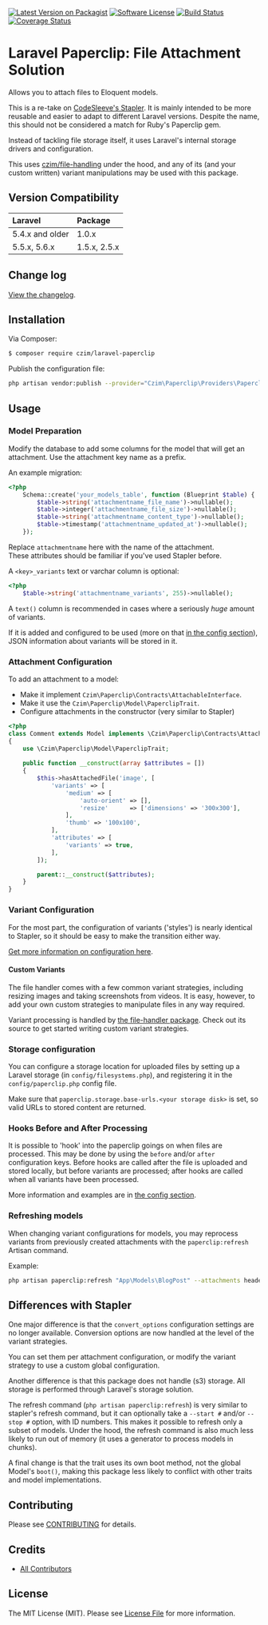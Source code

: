 [![Latest Version on Packagist][ico-version]][link-packagist]
[![Software License][ico-license]](LICENSE.md)
[![Build Status](https://travis-ci.org/czim/laravel-paperclip.svg?branch=master)](https://travis-ci.org/czim/laravel-paperclip)
[![Coverage Status](https://coveralls.io/repos/github/czim/laravel-paperclip/badge.svg?branch=master)](https://coveralls.io/github/czim/laravel-paperclip?branch=master)

# Laravel Paperclip: File Attachment Solution

Allows you to attach files to Eloquent models.

This is a re-take on [CodeSleeve's Stapler](https://github.com/CodeSleeve/stapler). It is mainly intended to be more reusable and easier to adapt to different Laravel versions. Despite the name, this should not be considered a match for Ruby's Paperclip gem.

Instead of tackling file storage itself, it uses Laravel's internal storage drivers and configuration.

This uses [czim/file-handling](https://github.com/czim/file-handling) under the hood, and any of its (and your custom written) variant manipulations may be used with this package.


## Version Compatibility

 Laravel             | Package 
:--------------------|:--------
 5.4.x and older     | 1.0.x
 5.5.x, 5.6.x        | 1.5.x, 2.5.x


## Change log

[View the changelog](CHANGELOG.md).


## Installation

Via Composer:

``` bash
$ composer require czim/laravel-paperclip
```

Publish the configuration file:

``` bash
php artisan vendor:publish --provider="Czim\Paperclip\Providers\PaperclipServiceProvider"
```


## Usage

### Model Preparation

Modify the database to add some columns for the model that will get an attachment. Use the attachment key name as a prefix.

An example migration: 

```php
<?php
    Schema::create('your_models_table', function (Blueprint $table) {
        $table->string('attachmentname_file_name')->nullable();
        $table->integer('attachmentname_file_size')->nullable();
        $table->string('attachmentname_content_type')->nullable();
        $table->timestamp('attachmentname_updated_at')->nullable();
    });
```

Replace `attachmentname` here with the name of the attachment.  
These attributes should be familiar if you've used Stapler before.

A `<key>_variants` text or varchar column is optional:

```php
<?php
    $table->string('attachmentname_variants', 255)->nullable();
```

A `text()` column is recommended in cases where a seriously *huge* amount of variants.

If it is added and configured to be used (more on that [in the config section](CONFIG.md)), JSON information about variants will be stored in it.  


### Attachment Configuration

To add an attachment to a model:

- Make it implement `Czim\Paperclip\Contracts\AttachableInterface`.
- Make it use the `Czim\Paperclip\Model\PaperclipTrait`.
- Configure attachments in the constructor (very similar to Stapler)

```php
<?php
class Comment extends Model implements \Czim\Paperclip\Contracts\AttachableInterface
{
    use \Czim\Paperclip\Model\PaperclipTrait;
    
    public function __construct(array $attributes = [])
    {
        $this->hasAttachedFile('image', [
            'variants' => [
                'medium' => [
                    'auto-orient' => [],
                    'resize'      => ['dimensions' => '300x300'],
                ],
                'thumb' => '100x100',
            ],
            'attributes' => [
                'variants' => true,
            ],
        ]);

        parent::__construct($attributes);   
    }
}
```


### Variant Configuration

For the most part, the configuration of variants ('styles') is nearly identical to Stapler, so it should be easy to make the transition either way. 

[Get more information on configuration here](CONFIG.md).


#### Custom Variants

The file handler comes with a few common variant strategies, including resizing images and taking screenshots from videos.
It is easy, however, to add your own custom strategies to manipulate files in any way required.

Variant processing is handled by [the file-handler package](https://github.com/czim/file-handling).
Check out its source to get started writing custom variant strategies.


### Storage configuration

You can configure a storage location for uploaded files by setting up a Laravel storage (in `config/filesystems.php`), and registering it in the `config/paperclip.php` config file.

Make sure that `paperclip.storage.base-urls.<your storage disk>` is set, so valid URLs to stored content are returned.

### Hooks Before and After Processing

It is possible to 'hook' into the paperclip goings on when files are processed. This may be done by using the `before` and/or `after` configuration keys. Before hooks are called after the file is uploaded and stored locally, but before variants are processed; after hooks are called when all variants have been processed.

More information and examples are in [the config section](CONFIG.md).

### Refreshing models

When changing variant configurations for models, you may reprocess variants from previously created attachments with the `paperclip:refresh` Artisan command.

Example:

```bash
php artisan paperclip:refresh "App\Models\BlogPost" --attachments header,background
```

## Differences with Stapler

One major difference is that the `convert_options` configuration settings are no longer available. Conversion options are now handled at the level of the variant strategies.

You can set them per attachment configuration, or modify the variant strategy to use a custom global configuration.

Another difference is that this package does not handle (s3) storage.
All storage is performed through Laravel's storage solution.

The refresh command (`php artisan paperclip:refresh`) is very similar to stapler's refresh command, but it can optionally take a `--start #` and/or `--stop #` option, with ID numbers. This makes it possible to refresh only a subset of models.
Under the hood, the refresh command is also much less likely to run out of memory (it uses a generator to process models in chunks).

A final change is that the trait uses its own boot method, not the global Model's `boot()`, making this package less likely to conflict with other traits and model implementations.


## Contributing

Please see [CONTRIBUTING](CONTRIBUTING.md) for details.


## Credits

- [All Contributors][link-contributors]

## License

The MIT License (MIT). Please see [License File](LICENSE.md) for more information.

[ico-version]: https://img.shields.io/packagist/v/czim/laravel-paperclip.svg?style=flat-square
[ico-license]: https://img.shields.io/badge/license-MIT-brightgreen.svg?style=flat-square
[ico-downloads]: https://img.shields.io/packagist/dt/czim/laravel-paperclip.svg?style=flat-square

[link-packagist]: https://packagist.org/packages/czim/laravel-paperclip
[link-downloads]: https://packagist.org/packages/czim/laravel-paperclip
[link-author]: https://github.com/czim
[link-contributors]: ../../contributors
